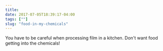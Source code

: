 ```yaml
---
title: 
date: 2017-07-05T18:39:17-04:00
tags: [""]
slug: "food-in-my-chemicals"
---
```


You have to be careful when processing film in a kitchen. Don't want food getting into the chemicals!
